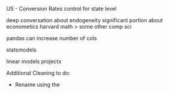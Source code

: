 US - Conversion Rates
control for state level

deep conversation about endogeneity
significant portion about econometics
harvard math > some other comp sci

pandas can increase number of cols


statsmodels

linear models projectx

Additional Cleaning to do:
 - Rename using the 
